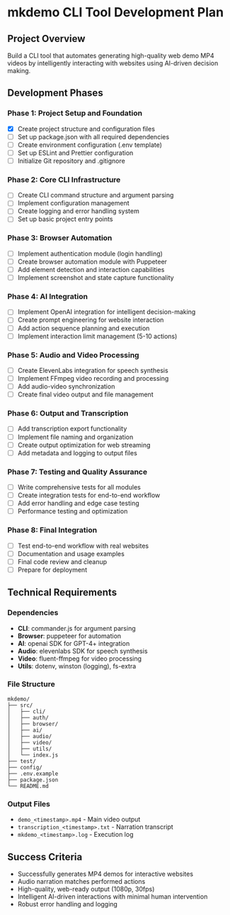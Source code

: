 # mkdemo CLI Tool Development Plan

## Project Overview
Build a CLI tool that automates generating high-quality web demo MP4 videos by intelligently interacting with websites using AI-driven decision making.

## Development Phases

### Phase 1: Project Setup and Foundation
- [x] Create project structure and configuration files
- [ ] Set up package.json with all required dependencies
- [ ] Create environment configuration (.env template)
- [ ] Set up ESLint and Prettier configuration
- [ ] Initialize Git repository and .gitignore

### Phase 2: Core CLI Infrastructure
- [ ] Create CLI command structure and argument parsing
- [ ] Implement configuration management
- [ ] Create logging and error handling system
- [ ] Set up basic project entry points

### Phase 3: Browser Automation
- [ ] Implement authentication module (login handling)
- [ ] Create browser automation module with Puppeteer
- [ ] Add element detection and interaction capabilities
- [ ] Implement screenshot and state capture functionality

### Phase 4: AI Integration
- [ ] Implement OpenAI integration for intelligent decision-making
- [ ] Create prompt engineering for website interaction
- [ ] Add action sequence planning and execution
- [ ] Implement interaction limit management (5-10 actions)

### Phase 5: Audio and Video Processing
- [ ] Create ElevenLabs integration for speech synthesis
- [ ] Implement FFmpeg video recording and processing
- [ ] Add audio-video synchronization
- [ ] Create final video output and file management

### Phase 6: Output and Transcription
- [ ] Add transcription export functionality
- [ ] Implement file naming and organization
- [ ] Create output optimization for web streaming
- [ ] Add metadata and logging to output files

### Phase 7: Testing and Quality Assurance
- [ ] Write comprehensive tests for all modules
- [ ] Create integration tests for end-to-end workflow
- [ ] Add error handling and edge case testing
- [ ] Performance testing and optimization

### Phase 8: Final Integration
- [ ] Test end-to-end workflow with real websites
- [ ] Documentation and usage examples
- [ ] Final code review and cleanup
- [ ] Prepare for deployment

## Technical Requirements

### Dependencies
- **CLI**: commander.js for argument parsing
- **Browser**: puppeteer for automation
- **AI**: openai SDK for GPT-4+ integration
- **Audio**: elevenlabs SDK for speech synthesis
- **Video**: fluent-ffmpeg for video processing
- **Utils**: dotenv, winston (logging), fs-extra

### File Structure
```
mkdemo/
├── src/
│   ├── cli/
│   ├── auth/
│   ├── browser/
│   ├── ai/
│   ├── audio/
│   ├── video/
│   ├── utils/
│   └── index.js
├── test/
├── config/
├── .env.example
├── package.json
└── README.md
```

### Output Files
- `demo_<timestamp>.mp4` - Main video output
- `transcription_<timestamp>.txt` - Narration transcript
- `mkdemo_<timestamp>.log` - Execution log

## Success Criteria
- Successfully generates MP4 demos for interactive websites
- Audio narration matches performed actions
- High-quality, web-ready output (1080p, 30fps)
- Intelligent AI-driven interactions with minimal human intervention
- Robust error handling and logging